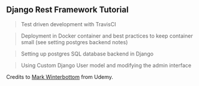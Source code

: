 ## Django Rest Framework Tutorial

> Test driven development with TravisCI

> Deployment in Docker container and best practices to keep container small (see setting postgres backend notes)

> Setting up postgres SQL database backend in Django

> Using Custom Django User model and modifying the admin interface

Credits to [Mark Winterbottom](https://www.londonappdeveloper.com/about/) from Udemy. 
